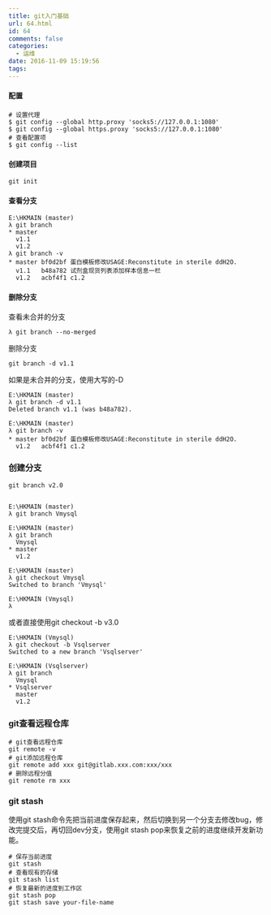 ```yaml
---
title: git入门基础
url: 64.html
id: 64
comments: false
categories:
  - 运维
date: 2016-11-09 15:19:56
tags:
---
```


#### 配置
```shell
# 设置代理
$ git config --global http.proxy 'socks5://127.0.0.1:1080'
$ git config --global https.proxy 'socks5://127.0.0.1:1080'
# 查看配置项
$ git config --list
```



#### 创建项目

    git init
    

#### 查看分支

    E:\HKMAIN (master)
    λ git branch
    * master
      v1.1
      v1.2
    λ git branch -v
    * master bf0d2bf 蛋白模板修改USAGE:Reconstitute in sterile ddH2O.
      v1.1   b48a782 试剂盒现货列表添加样本信息一栏
      v1.2   acbf4f1 c1.2
    

#### 删除分支

查看未合并的分支

    λ git branch --no-merged
    

删除分支

    git branch -d v1.1
    

如果是未合并的分支，使用大写的-D

    E:\HKMAIN (master)
    λ git branch -d v1.1
    Deleted branch v1.1 (was b48a782).
    
    E:\HKMAIN (master)
    λ git branch -v
    * master bf0d2bf 蛋白模板修改USAGE:Reconstitute in sterile ddH2O.
      v1.2   acbf4f1 c1.2
    

### 创建分支

    git branch v2.0
    

    E:\HKMAIN (master)
    λ git branch Vmysql
    
    E:\HKMAIN (master)
    λ git branch
      Vmysql
    * master
      v1.2
    
    E:\HKMAIN (master)
    λ git checkout Vmysql
    Switched to branch 'Vmysql'
    
    E:\HKMAIN (Vmysql)
    λ
    

或者直接使用git checkout -b v3.0

    E:\HKMAIN (Vmysql)
    λ git checkout -b Vsqlserver
    Switched to a new branch 'Vsqlserver'
    
    E:\HKMAIN (Vsqlserver)
    λ git branch
      Vmysql
    * Vsqlserver
      master
      v1.2
    

### git查看远程仓库

    # git查看远程仓库
    git remote -v
    # git添加远程仓库
    git remote add xxx git@gitlab.xxx.com:xxx/xxx
    # 删除远程分值
    git remote rm xxx
    

### git stash

使用git stash命令先把当前进度保存起来，然后切换到另一个分支去修改bug，修改完提交后，再切回dev分支，使用git stash pop来恢复之前的进度继续开发新功能。

    # 保存当前进度
    git stash
    # 查看现有的存储
    git stash list
    # 恢复最新的进度到工作区
    git stash pop
    git stash save your-file-name